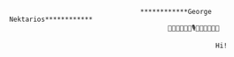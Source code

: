                                      ************George Nektarios************
                                            🌟🌺🌹🌺🎶🎹🎙🎸🎶🌺🌹🌺🌟

                                                        Hi!
